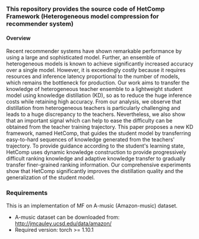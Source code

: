 ### This repository provides the source code of HetComp Framework (Heterogeneous model compression for recommender system)

#### Overview
Recent recommender systems have shown remarkable performance by using a large and sophisticated model. Further, an ensemble of heterogeneous models is known to achieve significantly increased accuracy over a single model. However, it is exceedingly costly because it requires resources and inference latency proportional to the number of models, which remains the bottleneck for production. Our work aims to transfer the knowledge of heterogeneous teacher ensemble to a lightweight student model using knowledge distillation (KD), so as to reduce the huge inference costs while retaining high accuracy. From our analysis, we observe that distillation from heterogeneous teachers is particularly challenging and leads to a huge discrepancy to the teachers. Nevertheless, we also show that an important signal which can help to ease the difficulty can be obtained from the teacher training trajectory. This paper proposes a new KD framework, named HetComp, that guides the student model by transferring easy-to-hard sequences of knowledge generated from the teachers' trajectory. To provide guidance according to the student's learning state, HetComp uses dynamic knowledge construction to provide progressively difficult ranking knowledge and adaptive knowledge transfer to gradually transfer finer-grained ranking information.
Our comprehensive experiments show that HetComp significantly improves the distillation quality and the generalization of the student model.

### Requirements
This is an implementation of MF on A-music (Amazon-music) dataset.
- A-music dataset can be downloaded from: http://jmcauley.ucsd.edu/data/amazon/
- Required version: torch >= 1.10.1
